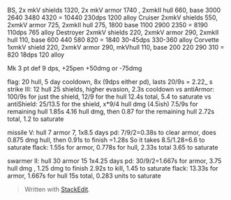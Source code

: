 BS, 2x mkV shields 1320, 2x mkV armor 1740 , 2xmkII hull 660, base 3000
	2640	3480	4320 = 10440
	230dps 1200 alloy
Cruiser 2xmkV shields 550, 2xmkV armor 725, 2xmkII hull 275,  1800 base
	1100	2900	2350 = 8190
	110dps 765 alloy 
Destroyer 2xmkV shields 220, 2xmkV armor 290, 2xmkII hull 110, base 600
	440 580 820 = 1840
	30-45dps 330-360 alloy
Corvette 1xmkV shield 220, 2xmkV armor 290,  mkVhull 110, base 200
	220 290 310 = 820
	18dps 120 alloy


Mk 3 pt def 9 dps, +25pen +50dmg or -75dmg

flag: 20 hull, 5 day cooldown, 8x (9dps either pd), lasts 20/9s  = 2.22_ s
strike III: 12 hull 25 shields, higher evasion, 2.3s cooldown
	vs antiArmor: 100/9s for just the shield, 12/9 for the hull
		12.4s total, 5.4 to saturate
	vs antiShield: 25/13.5 for the shield, x*9/4 hull dmg (4.5ish) 7.5/9s for remaining hull
		 1.85s 4.16 hull dmg, then 0.87 for the remaining hull
		 2.72s total, 1.2 to saturate

missile V: hull 7 armor 7, 1x8.5 days
	pd: 7/9/2=0.38s to clear armor, does 0.875 dmg hull, then 0.91s to finish
		=1.28s
		So it takes 8.5/1.28=6.6 to saturate
	flack: 1.55s for armor, 0.778s for hull, 2.33s total
		3.65 to saturate

swarmer II: hull 30 armor 15 1x4.25 days
	pd: 30/9/2=1.667s for armor, 3.75 hull dmg , 1.25 dmg to finish
		2.92s to kill, 1.45 to saturate
	flack: 13.33s for armor, 1.667s for hull
		15s total, 0.283 units to saturate


	
> Written with [StackEdit](https://stackedit.io/).
<!--stackedit_data:
eyJoaXN0b3J5IjpbMTg0MzMzODE4XX0=
-->